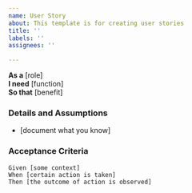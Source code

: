 ```yaml
---
name: User Story
about: This template is for creating user stories
title: ''
labels: ''
assignees: ''

---
```


**As a** [role]  
 **I need** [function]  
 **So that** [benefit]  
   
 ### Details and Assumptions
 * [document what you know]
   
 ### Acceptance Criteria
   
 ```gherkin
 Given [some context]
 When [certain action is taken]
 Then [the outcome of action is observed]
 ```
